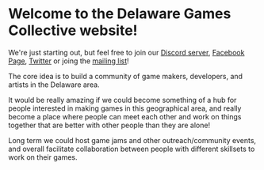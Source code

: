 # Welcome to the Delaware Games Collective website!

We're just starting out, but feel free to join our [Discord server](https://discord.gg/HxBjaQ), [Facebook Page](https://www.facebook.com/DelawareGamesCollective/), [Twitter](https://twitter.com/DelawareGames) or joing the [mailing list](https://forms.gle/LzEPMqJopc7twbNG9)!

The core idea is to build a community of game makers, developers, and artists in the Delaware area.

It would be really amazing if we could become something of a hub for people interested in making games in this geographical area, and really become a place where people can meet each other and work on things together that are better with other people than they are alone!

Long term we could host game jams and other outreach/community events, and overall facilitate collaboration between people with different skillsets to work on their games.
